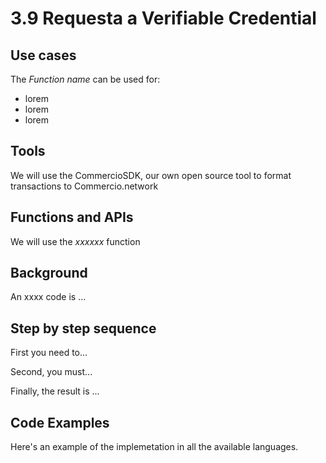 # 3.9 Requesta a Verifiable Credential

## Use cases
The _Function name_ can be used for:

* lorem
* lorem
* lorem

## Tools
We will use the CommercioSDK, our own open source tool to format transactions to Commercio.network

## Functions and APIs
We will use the _xxxxxx_ function

##  Background
An xxxx code is ...

## Step by step sequence
First you need to...

Second, you must...

Finally, the result is ...

## Code Examples
Here's an example of the implemetation in all the available languages.